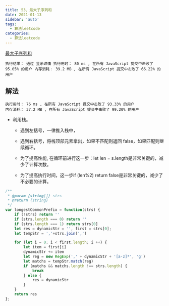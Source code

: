 ```yaml
---
title: 53、最大子序列和
date: 2021-01-13
sidebar: 'auto'
tags: 
  - 算法leetcode
categories:
  - 算法leetcode
---
```

[最大子序列和](https://leetcode-cn.com/problems/longest-common-prefix/)

`
执行结果： 通过 显示详情 执行用时： 80 ms , 在所有 JavaScript 提交中击败了 95.05% 的用户 内存消耗： 39.2 MB , 在所有 JavaScript 提交中击败了 66.22% 的用户
`

## 解法

`执行用时： 76 ms , 在所有 JavaScript 提交中击败了 93.33% 的用户 `  
`内存消耗： 37.2 MB , 在所有 JavaScript 提交中击败了 99.20% 的用户`

- 利用栈。  
    - 遇到左括号，一律推入栈中，  
    - 遇到右括号，将栈顶部元素拿出，如果不匹配则返回 false，如果匹配则继续循环。  

    - 为了提高性能, 在循环前进行这一步：let len = s.length是非常关键的，减少了计算次数。  
    - 为了提高执行时间，这一步if (len%2) return false是非常关键的，减少了不必要的计算。  

```js
/**
 * @param {string[]} strs
 * @return {string}
 */
var longestCommonPrefix = function(strs) {
    if (!strs) return ''
    if (strs.length === 0) return ''
    if (strs.length === 1) return strs[0]
    let res = dynamicStr = '', first = strs[0];
    let tempStr = ','+strs.join(',')

    for (let i = 0; i < first.length; i ++) {
        let item = first[i]
        dynamicStr += item
        let reg = new RegExp(',' + dynamicStr + '[a-z]*', 'g')
        let matchs = tempStr.match(reg)
        if (matchs && matchs.length !== strs.length) {
            break
        } else {
            res = dynamicStr
        }
    }
    return res
};
```
